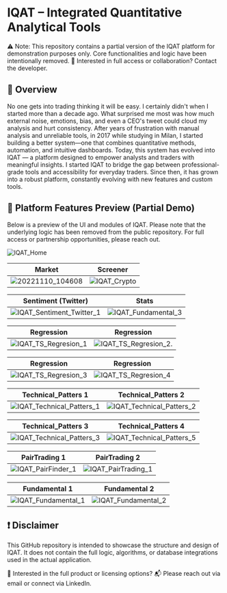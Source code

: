 # IQAT – Integrated Quantitative Analytical Tools

⚠️ Note: This repository contains a partial version of the IQAT platform for demonstration purposes only. Core functionalities and logic have been intentionally removed.
📩 Interested in full access or collaboration? Contact the developer.

## 🚀 Overview
No one gets into trading thinking it will be easy. I certainly didn't when I started more than a decade ago.
What surprised me most was how much external noise, emotions, bias, and even a CEO's tweet could cloud my analysis and hurt consistency.
After years of frustration with manual analysis and unreliable tools, in 2017 while studying in Milan, I started building a better system—one that combines quantitative methods, automation, and intuitive dashboards.
Today, this system has evolved into IQAT — a platform designed to empower analysts and traders with meaningful insights.
I started IQAT to bridge the gap between professional-grade tools and accessibility for everyday traders. Since then, it has grown into a robust platform, constantly evolving with new features and custom tools.

## 🧠 Platform Features Preview (Partial Demo)
Below is a preview of the UI and modules of IQAT.
Please note that the underlying logic has been removed from the public repository. For full access or partnership opportunities, please reach out.

![IQAT_Home](https://github.com/user-attachments/assets/7010ef47-8a44-4f88-96c4-382e396e2996)

| Market             | Screener           |
|--------------------|--------------------|
| ![20221110_104608](https://github.com/user-attachments/assets/3891335c-a599-4075-ae66-3084cc84273c) | ![IQAT_Crypto](https://github.com/user-attachments/assets/9db7ed1b-2239-4b50-9747-6dcd8405252a) |

| Sentiment (Twitter) | Stats |
|--------------------|--------------------|
| ![IQAT_Sentiment_Twitter_1](https://github.com/user-attachments/assets/df6f67a4-36d0-4f28-8dbf-0917aecd4724) | ![IQAT_Fundamental_3](https://github.com/user-attachments/assets/561448fd-0c87-46ba-8b2f-5bb679f4adaa)  |

| Regression | Regression |
|--------------------|--------------------|
| ![IQAT_TS_Regresion_1](https://github.com/user-attachments/assets/56886d6f-c74f-4b76-8d92-6454d011cf5d) | ![IQAT_TS_Regresion_2](https://github.com/user-attachments/assets/d5e275de-3460-4db9-afb4-4cc5388443e6). |

| Regression | Regression |
|--------------------|--------------------|
| ![IQAT_TS_Regresion_3](https://github.com/user-attachments/assets/9d478a44-b762-4f22-ab46-5eb8d256b6d4) | ![IQAT_TS_Regresion_4](https://github.com/user-attachments/assets/61e15b0f-c313-4a36-8d08-177a8101396a)|


| Technical_Patters 1 | Technical_Patters 2 |
|--------------------|--------------------|
| ![IQAT_Technical_Patters_1](https://github.com/user-attachments/assets/e33d1fe4-0d1b-49f6-999d-f685aaeec38d) | ![IQAT_Technical_Patters_2](https://github.com/user-attachments/assets/49b2b5c9-f0d4-45a2-8758-59f7ed4b247d) |


| Technical_Patters 3 | Technical_Patters 4 |
|--------------------|--------------------|
| ![IQAT_Technical_Patters_3](https://github.com/user-attachments/assets/f4580617-3db9-41d5-8a1e-6ccb570f4b20) | ![IQAT_Technical_Patters_5](https://github.com/user-attachments/assets/7949a06e-4c05-4f0f-9bcc-00f43ac12c82) |


| PairTrading 1 | PairTrading 2 |
|--------------------|--------------------|
| ![IQAT_PairFinder_1](https://github.com/user-attachments/assets/614a3bca-8d76-4343-a894-d5b51e09e292) | ![IQAT_PairTrading_1](https://github.com/user-attachments/assets/2a0c373d-8f36-4a6c-b204-143632aedab6) |


| Fundamental 1 | Fundamental 2 |
|--------------------|--------------------|
| ![IQAT_Fundamental_1](https://github.com/user-attachments/assets/74a6d672-6a11-421d-ba83-68b2ce06c90a) | ![IQAT_Fundamental_2](https://github.com/user-attachments/assets/b26578af-6fce-4281-bf2a-bedaa8dde0d4) |



## ❗ Disclaimer
This GitHub repository is intended to showcase the structure and design of IQAT.
It does not contain the full logic, algorithms, or database integrations used in the actual application.

🛒 Interested in the full product or licensing options?
📬 Please reach out via email or connect via LinkedIn.

